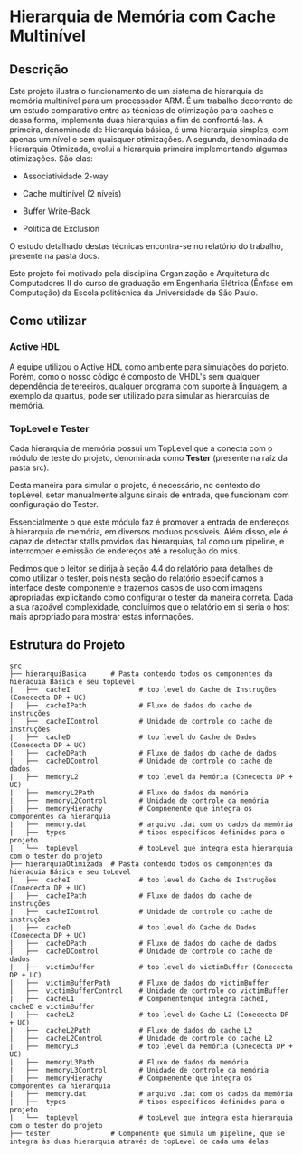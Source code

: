 # Hierarquia de Memória com Cache Multinível

## Descrição

Este projeto ilustra o funcionamento de um sistema de hierarquia de memória multinível para um processador ARM. É um trabalho decorrente de um estudo comparativo entre as técnicas de otimização para caches e dessa forma, implementa duas hierarquias a fim de confrontá-las. A primeira, denominada de Hierarquia básica, é uma hierarquia simples, com apenas um nível e sem quaisquer otimizações. A segunda, denominada de Hierarquia Otimizada, evolui a hierarquia primeira implementando algumas otimizações. São elas:

- Associatividade 2-way

- Cache multinível (2 níveis)

- Buffer Write-Back

- Política de Exclusion

O estudo detalhado destas técnicas encontra-se no relatório do trabalho, presente na pasta docs.

Este projeto foi motivado pela disciplina Organização e Arquitetura de Computadores II do curso de graduação em Engenharia Elétrica (Ênfase em Computação) da Escola politécnica da Universidade de São Paulo.

## Como utilizar

### Active HDL

A equipe utilizou o Active HDL como ambiente para simulações do porjeto. Porém, como o nosso código é composto de VHDL's sem qualquer dependência de tereeiros, qualquer programa com suporte à linguagem, a exemplo da quartus, pode ser utilizado para simular as hierarquias de memória.

### TopLevel e Tester

Cada hierarquia de memória possui um TopLevel que a conecta com o módulo de teste do projeto, denominada como **Tester** (presente na raíz da pasta src).

Desta maneira para simular o projeto, é necessário, no contexto do topLevel, setar manualmente alguns sinais de entrada, que funcionam com configuração do Tester.

Essencialmente o que este módulo faz é promover a entrada de endereços à hierarquia de memória, em diversos moduos possíveis. Além disso, ele é capaz de detectar stalls providos das hierarquias, tal como um pipeline, e interromper e emissão de endereços até a resolução do miss.

Pedimos que o leitor se dirija à seção 4.4 do relatório para detalhes de como utilizar o tester, pois nesta seção do relatório especificamos a interface deste componente e trazemos casos de uso com imagens apropriadas explicitando como configurar o tester da maneira correta. Dada a sua razoável complexidade, concluímos que o relatório em si seria o host mais apropriado para mostrar estas informações.

## Estrutura do Projeto

```
src
├── hierarquiBasica      # Pasta contendo todos os componentes da hieraquia Básica e seu topLevel
|   ├──  cacheI                 # top level do Cache de Instruções (Conececta DP + UC)
|   ├──  cacheIPath             # Fluxo de dados do cache de instruções
|   ├──  cacheIControl          # Unidade de controle do cache de instruções
|   ├──  cacheD                 # top level do Cache de Dados (Conececta DP + UC)
|   ├──  cacheDPath             # Fluxo de dados do cache de dados
|   ├──  cacheDControl          # Unidade de controle do cache de dados
|   ├──  memoryL2               # top level da Memória (Conececta DP + UC)
|   ├──  memoryL2Path           # Fluxo de dados da memória
|   ├──  memoryL2Control        # Unidade de controle da memória
|   ├──  memoryHierachy         # Compnenente que integra os componentes da hierarquia
|   ├──  memory.dat             # arquivo .dat com os dados da memória
|   ├──  types                  # tipos específicos definidos para o projeto
|   └──  topLevel               # topLevel que integra esta hierarquia com o tester do projeto
├── hierarquiaOtimizada  # Pasta contendo todos os componentes da hieraquia Básica e seu toLevel
|   ├──  cacheI                 # top level do Cache de Instruções (Conececta DP + UC)
|   ├──  cacheIPath             # Fluxo de dados do cache de instruções
|   ├──  cacheIControl          # Unidade de controle do cache de instruções
|   ├──  cacheD                 # top level do Cache de Dados (Conececta DP + UC)
|   ├──  cacheDPath             # Fluxo de dados do cache de dados
|   ├──  cacheDControl          # Unidade de controle do cache de dados
|   ├──  victimBuffer           # top level do victimBuffer (Conececta DP + UC)
|   ├──  victimBufferPath       # Fluxo de dados do victimBuffer
|   ├──  victimBufferControl    # Unidade de controle do victimBuffer
|   ├──  cacheL1                # Componentenque integra cacheI, cacheD e victimBuffer
|   ├──  cacheL2                # top level do Cache L2 (Conececta DP + UC)
|   ├──  cacheL2Path            # Fluxo de dados do cache L2
|   ├──  cacheL2Control         # Unidade de controle do cache L2
|   ├──  memoryL3               # top level da Memória (Conececta DP + UC)
|   ├──  memoryL3Path           # Fluxo de dados da memória
|   ├──  memoryL3Control        # Unidade de controle da memória
|   ├──  memoryHierachy         # Compnenente que integra os componentes da hierarquia
|   ├──  memory.dat             # arquivo .dat com os dados da memória
|   ├──  types                  # tipos específicos definidos para o projeto
|   └──  topLevel               # topLevel que integra esta hierarquia com o tester do projeto
├── tester               # Componente que simula um pipeline, que se integra às duas hierarquia através de topLevel de cada uma delas
```
